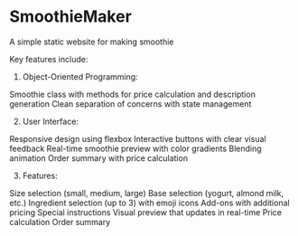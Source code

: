 # SmoothieMaker
A simple static website for making smoothie


Key features include:

1. Object-Oriented Programming:

Smoothie class with methods for price calculation and description generation
Clean separation of concerns with state management


2. User Interface:
   
Responsive design using flexbox
Interactive buttons with clear visual feedback
Real-time smoothie preview with color gradients
Blending animation
Order summary with price calculation

3. Features:

Size selection (small, medium, large)
Base selection (yogurt, almond milk, etc.)
Ingredient selection (up to 3) with emoji icons
Add-ons with additional pricing
Special instructions
Visual preview that updates in real-time
Price calculation
Order summary
